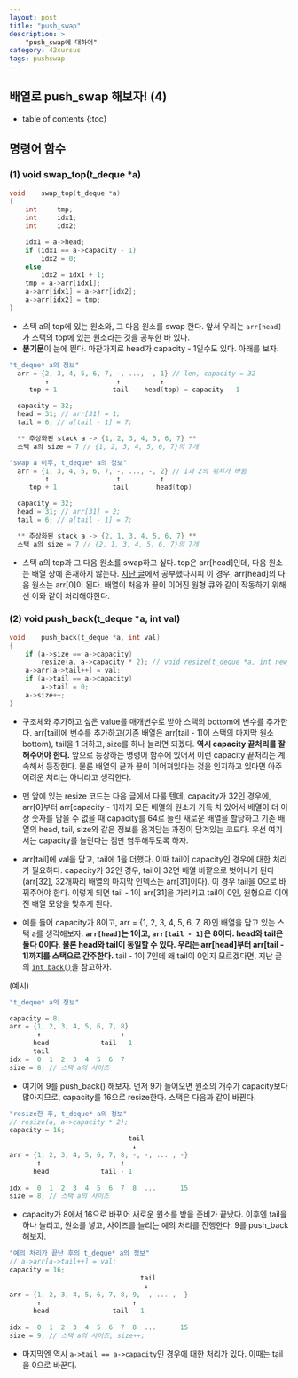 ```yaml
---
layout: post
title: "push_swap"
description: >
    "push_swap에 대하여"
category: 42cursus
tags: pushswap
---
```

## 배열로 push_swap 해보자! (4)

* table of contents
{:toc}

## 명령어 함수

### (1) void  swap_top(t_deque *a)

~~~c
void	swap_top(t_deque *a)
{
	int		tmp;
	int		idx1;
	int		idx2;

	idx1 = a->head;
	if (idx1 == a->capacity - 1)
		idx2 = 0;
	else
		idx2 = idx1 + 1;
	tmp = a->arr[idx1];
	a->arr[idx1] = a->arr[idx2];
	a->arr[idx2] = tmp;
}
~~~

- 스택 a의 top에 있는 원소와, 그 다음 원소를 swap 한다. 앞서 우리는 `arr[head]`가 스택의 top에 있는 원소라는 것을 공부한 바 있다.
- **분기문**이 눈에 띈다. 마찬가지로 head가 capacity - 1일수도 있다. 아래를 보자.

~~~c
"t_deque* a의 정보"
  arr = {2, 3, 4, 5, 6, 7, -, ..., -, 1} // len, capacity = 32
         ↑                 ↑          ↑
     top + 1              tail    head(top) = capacity - 1

  capacity = 32;
  head = 31; // arr[31] = 1;
  tail = 6; // a[tail - 1] = 7;

  ** 추상화된 stack a -> {1, 2, 3, 4, 5, 6, 7} **
  스택 a의 size = 7 // {1, 2, 3, 4, 5, 6, 7}의 7개

"swap a 이후, t_deque* a의 정보"
  arr = {1, 3, 4, 5, 6, 7, -, ..., -, 2} // 1과 2의 위치가 바뀜
         ↑                 ↑          ↑
     top + 1              tail       head(top)

  capacity = 32;
  head = 31; // arr[31] = 2;
  tail = 6; // a[tail - 1] = 7;

  ** 추상화된 stack a -> {2, 1, 3, 4, 5, 6, 7} ** 
  스택 a의 size = 7 // {2, 1, 3, 4, 5, 6, 7}의 7개
~~~

- 스택 a의 top과 그 다음 원소를 swap하고 싶다. top은 arr[head]인데, 다음 원소는 배열 상에 존재하지 않는다. [지난 글](https://espebaum.github.io/42cursus/push-swap-3.html)에서 공부했다시피 이 경우, arr[head]의 다음 원소는 arr[0]이 된다. 배열이 처음과 끝이 이어진 원형 큐와 같이 작동하기 위해선 이와 같이 처리해야한다.

### (2) void  push_back(t_deque *a, int val)
~~~c
void	push_back(t_deque *a, int val)
{
	if (a->size == a->capacity)
		resize(a, a->capacity * 2); // void resize(t_deque *a, int new_cap)
	a->arr[a->tail++] = val;
	if (a->tail == a->capacity)
		a->tail = 0;
	a->size++;
}
~~~

- 구조체와 추가하고 싶은 value를 매개변수로 받아 스택의 bottom에 변수를 추가한다. arr[tail]에 변수를 추가하고(기존 배열은 arr[tail - 1]이 스택의 마지막 원소 bottom), tail을 1 더하고, size를 하나 늘리면 되겠다. **역시 capacity 끝처리를 잘해주어야 한다.** 앞으로 등장하는 명령어 함수에 있어서 이런 capacity 끝처리는 계속해서 등장한다. 물론 배열의 끝과 끝이 이어져있다는 것을 인지하고 있다면 아주 어려운 처리는 아니라고 생각한다.

- 맨 앞에 있는 resize 코드는 다음 글에서 다룰 텐데, capacity가 32인 경우에, arr[0]부터 arr[capacity - 1]까지 모든 배열의 원소가 가득 차 있어서 배열이 더 이상 숫자를 담을 수 없을 때 capacity를 64로 늘린 새로운 배열을 할당하고 기존 배열의 head, tail, size와 같은 정보를 옮겨담는 과정이 담겨있는 코드다. 우선 여기서는 capacity를 늘린다는 점만 염두해두도록 하자.

- arr[tail]에 val을 담고, tail에 1을 더했다. 이때 tail이 capacity인 경우에 대한 처리가 필요하다. capacity가 32인 경우, tail이 32면 배열 바깥으로 벗어나게 된다(arr[32], 32개짜리 배열의 마지막 인덱스는 arr[31]이다). 이 경우 tail을 0으로 바꿔주어야 한다. 이렇게 되면 tail - 1이 arr[31]을 가리키고 tail이 0인, 원형으로 이어진 배열 모양을 맞추게 된다.

- 예를 들어 capacity가 8이고, arr = {1, 2, 3, 4, 5, 6, 7, 8}인 배열을 담고 있는 스택 a를 생각해보자. **`arr[head]`는 1이고, `arr[tail - 1]`은 8이다. head와 tail은 둘다 0이다. 물론 head와 tail이 동일할 수 있다. 우리는 arr[head]부터 arr[tail - 1]까지를 스택으로 간주한다.** tail - 1이 7인데 왜 tail이 0인지 모르겠다면, 지난 글의 [`int back()`](https://espebaum.github.io/42cursus/push-swap-3.html#4-int-backt_deque-a)을 참고하자.

(예시)
~~~c
"t_deque* a의 정보"

capacity = 8;
arr = {1, 2, 3, 4, 5, 6, 7, 8}
       ↑                    ↑
      head             tail - 1
      tail
idx =  0  1  2  3  4  5  6  7
size = 8; // 스택 a의 사이즈
~~~
- 여기에 9를 push_back() 해보자. 먼저 9가 들어오면 원소의 개수가 capacity보다 많아지므로, capacity를 16으로 resize한다. 스택은 다음과 같이 바뀐다.

~~~c
"resize한 후, t_deque* a의 정보"
// resize(a, a->capacity * 2);
capacity = 16;
                              tail
                               ↓
arr = {1, 2, 3, 4, 5, 6, 7, 8, -, -, ... , -} 
       ↑                    ↑
      head             tail - 1
      
idx =  0  1  2  3  4  5  6  7  8  ...      15
size = 8; // 스택 a의 사이즈
~~~
- capacity가 8에서 16으로 바뀌어 새로운 원소를 받을 준비가 끝났다. 이후엔 tail을 하나 늘리고, 원소를 넣고, 사이즈를 늘리는 예의 처리를 진행한다. 9를 push_back 해보자.

~~~c
"예의 처리가 끝난 후의 t_deque* a의 정보"
// a->arr[a->tail++] = val;
capacity = 16;
                                 tail
                                  ↓
arr = {1, 2, 3, 4, 5, 6, 7, 8, 9, -, ... , -} 
       ↑                       ↑
      head                tail - 1
      
idx =  0  1  2  3  4  5  6  7  8  ...      15
size = 9; // 스택 a의 사이즈, size++;
~~~
- 마지막엔 역시 `a->tail == a->capacity`인 경우에 대한 처리가 있다. 이때는 tail을 0으로 바꾼다.

###
